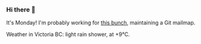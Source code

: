 ### Hi there :wave:

It's Monday! I'm probably working for [this bunch](https://github.com/kohofinancial), maintaining a Git mailmap.

Weather in Victoria BC: light rain shower, at +9°C.
